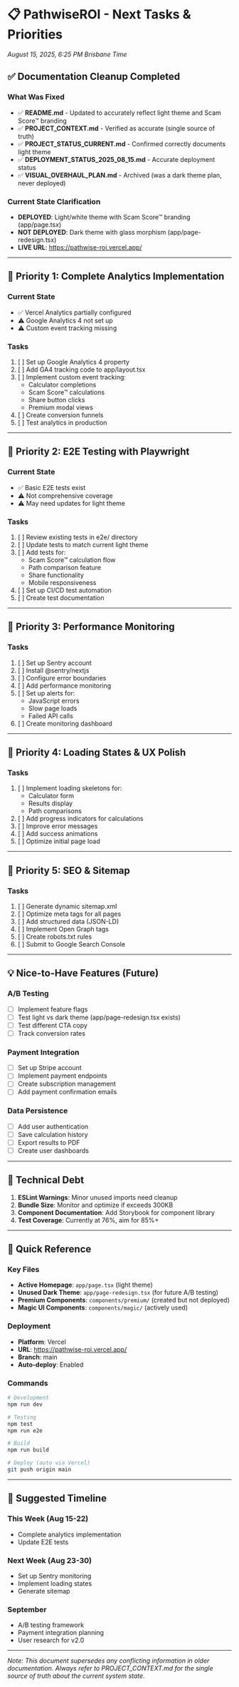 # 📋 PathwiseROI - Next Tasks & Priorities

_August 15, 2025, 6:25 PM Brisbane Time_

## ✅ Documentation Cleanup Completed

### What Was Fixed

- ✅ **README.md** - Updated to accurately reflect light theme and Scam Score™ branding
- ✅ **PROJECT_CONTEXT.md** - Verified as accurate (single source of truth)
- ✅ **PROJECT_STATUS_CURRENT.md** - Confirmed correctly documents light theme
- ✅ **DEPLOYMENT_STATUS_2025_08_15.md** - Accurate deployment status
- ✅ **VISUAL_OVERHAUL_PLAN.md** - Archived (was a dark theme plan, never deployed)

### Current State Clarification

- **DEPLOYED**: Light/white theme with Scam Score™ branding (app/page.tsx)
- **NOT DEPLOYED**: Dark theme with glass morphism (app/page-redesign.tsx)
- **LIVE URL**: https://pathwise-roi.vercel.app/

---

## 🎯 Priority 1: Complete Analytics Implementation

### Current State

- ✅ Vercel Analytics partially configured
- ⚠️ Google Analytics 4 not set up
- ⚠️ Custom event tracking missing

### Tasks

1. [ ] Set up Google Analytics 4 property
2. [ ] Add GA4 tracking code to app/layout.tsx
3. [ ] Implement custom event tracking:
   - Calculator completions
   - Scam Score™ calculations
   - Share button clicks
   - Premium modal views
4. [ ] Create conversion funnels
5. [ ] Test analytics in production

---

## 🎯 Priority 2: E2E Testing with Playwright

### Current State

- ✅ Basic E2E tests exist
- ⚠️ Not comprehensive coverage
- ⚠️ May need updates for light theme

### Tasks

1. [ ] Review existing tests in e2e/ directory
2. [ ] Update tests to match current light theme
3. [ ] Add tests for:
   - Scam Score™ calculation flow
   - Path comparison feature
   - Share functionality
   - Mobile responsiveness
4. [ ] Set up CI/CD test automation
5. [ ] Create test documentation

---

## 🎯 Priority 3: Performance Monitoring

### Tasks

1. [ ] Set up Sentry account
2. [ ] Install @sentry/nextjs
3. [ ] Configure error boundaries
4. [ ] Add performance monitoring
5. [ ] Set up alerts for:
   - JavaScript errors
   - Slow page loads
   - Failed API calls
6. [ ] Create monitoring dashboard

---

## 🎯 Priority 4: Loading States & UX Polish

### Tasks

1. [ ] Implement loading skeletons for:
   - Calculator form
   - Results display
   - Path comparisons
2. [ ] Add progress indicators for calculations
3. [ ] Improve error messages
4. [ ] Add success animations
5. [ ] Optimize initial page load

---

## 🎯 Priority 5: SEO & Sitemap

### Tasks

1. [ ] Generate dynamic sitemap.xml
2. [ ] Optimize meta tags for all pages
3. [ ] Add structured data (JSON-LD)
4. [ ] Implement Open Graph tags
5. [ ] Create robots.txt rules
6. [ ] Submit to Google Search Console

---

## 💡 Nice-to-Have Features (Future)

### A/B Testing

- [ ] Implement feature flags
- [ ] Test light vs dark theme (app/page-redesign.tsx exists)
- [ ] Test different CTA copy
- [ ] Track conversion rates

### Payment Integration

- [ ] Set up Stripe account
- [ ] Implement payment endpoints
- [ ] Create subscription management
- [ ] Add payment confirmation emails

### Data Persistence

- [ ] Add user authentication
- [ ] Save calculation history
- [ ] Export results to PDF
- [ ] Create user dashboards

---

## 🔧 Technical Debt

1. **ESLint Warnings**: Minor unused imports need cleanup
2. **Bundle Size**: Monitor and optimize if exceeds 300KB
3. **Component Documentation**: Add Storybook for component library
4. **Test Coverage**: Currently at 76%, aim for 85%+

---

## 📝 Quick Reference

### Key Files

- **Active Homepage**: `app/page.tsx` (light theme)
- **Unused Dark Theme**: `app/page-redesign.tsx` (for future A/B testing)
- **Premium Components**: `components/premium/` (created but not deployed)
- **Magic UI Components**: `components/magic/` (actively used)

### Deployment

- **Platform**: Vercel
- **URL**: https://pathwise-roi.vercel.app/
- **Branch**: main
- **Auto-deploy**: Enabled

### Commands

```bash
# Development
npm run dev

# Testing
npm test
npm run e2e

# Build
npm run build

# Deploy (auto via Vercel)
git push origin main
```

---

## 📅 Suggested Timeline

### This Week (Aug 15-22)

- Complete analytics implementation
- Update E2E tests

### Next Week (Aug 23-30)

- Set up Sentry monitoring
- Implement loading states
- Generate sitemap

### September

- A/B testing framework
- Payment integration planning
- User research for v2.0

---

_Note: This document supersedes any conflicting information in older documentation. Always refer to PROJECT_CONTEXT.md for the single source of truth about the current system state._
